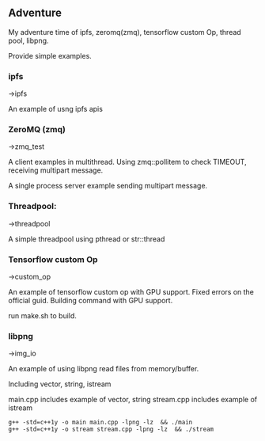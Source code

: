 Adventure
---------
My adventure time of ipfs, zeromq(zmq), tensorflow custom Op, thread pool, libpng.

Provide simple examples.

### ipfs
->ipfs

An example of usng ipfs apis

### ZeroMQ (zmq)
->zmq_test

A client examples in multithread. Using zmq::pollitem to check TIMEOUT, receiving multipart message.

A single process server example sending multipart message.

### Threadpool:
->threadpool

A simple threadpool using pthread or str::thread

### Tensorflow custom Op
->custom_op

An example of tensorflow custom op with GPU support. Fixed errors on the official guid.
Building command with GPU support.

run make.sh to build.

### libpng
->img_io

An example of using libpng read files from memory/buffer.

Including vector<char>, string, istream

main.cpp includes example of vector<char>, string
stream.cpp includes example of istream
```
g++ -std=c++1y -o main main.cpp -lpng -lz  && ./main
g++ -std=c++1y -o stream stream.cpp -lpng -lz  && ./stream
```
